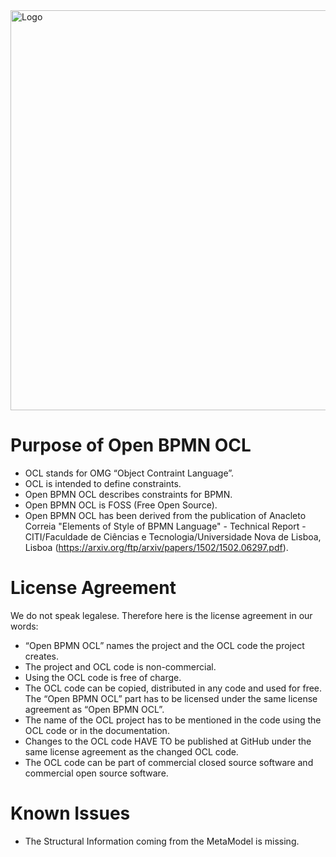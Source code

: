<img align="middle" width="640" alt="Logo" src="https://user-images.githubusercontent.com/58509733/96372546-9e4bbf00-1167-11eb-8a2f-f64033df20c9.png">

# Purpose of Open BPMN OCL
*	OCL stands for OMG “Object Contraint Language”.
*	OCL is intended to define constraints.
*	Open BPMN OCL describes constraints for BPMN.
*	Open BPMN OCL is FOSS (Free Open Source).
*	Open BPMN OCL has been derived from the publication of Anacleto Correia "Elements of Style of BPMN Language" - Technical Report - CITI/Faculdade de Ciências e Tecnologia/Universidade Nova de Lisboa, Lisboa (https://arxiv.org/ftp/arxiv/papers/1502/1502.06297.pdf).

# License Agreement
We do not speak legalese. Therefore here is the license agreement in our words:
*	“Open BPMN OCL” names the project and the OCL code the project creates.
*	The project and OCL code is non-commercial.
*	Using the OCL code is free of charge.
*	The OCL code can be copied, distributed in any code and used for free. The “Open BPMN OCL” part has to be licensed under the same license agreement as “Open BPMN OCL”.
*	The name of the OCL project has to be mentioned in the code using the OCL code or in the documentation.
*	Changes to the OCL code HAVE TO be published at GitHub under the same license agreement as the changed OCL code.
*	The OCL code can be part of commercial closed source software and commercial open source software.

# Known Issues
* The Structural Information coming from the MetaModel is missing.
